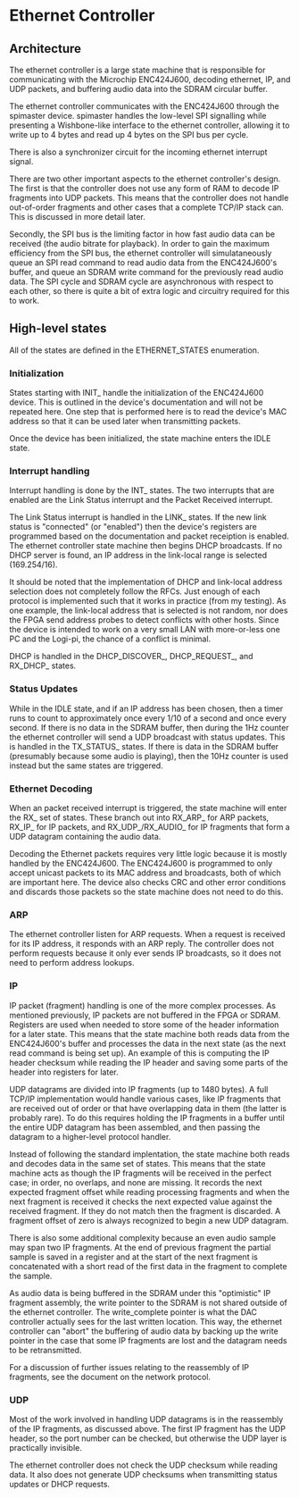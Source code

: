 # Ethernet Controller

## Architecture

The ethernet controller is a large state machine that is responsible for
communicating with the Microchip ENC424J600, decoding ethernet, IP, and
UDP packets, and buffering audio data into the SDRAM circular buffer.

The ethernet controller communicates with the ENC424J600 through the
spimaster device.  spimaster handles the low-level SPI signalling while
presenting a Wishbone-like interface to the ethernet controller, allowing
it to write up to 4 bytes and read up 4 bytes on the SPI bus per cycle.

There is also a synchronizer circuit for the incoming ethernet interrupt
signal.

There are two other important aspects to the ethernet controller's
design.  The first is that the controller does not use any form of RAM
to decode IP fragments into UDP packets.  This means that the controller
does not handle out-of-order fragments and other cases that a complete
TCP/IP stack can.  This is discussed in more detail later.

Secondly, the SPI bus is the limiting factor in how fast audio data can
be received (the audio bitrate for playback).  In order to gain the
maximum efficiency from the SPI bus, the ethernet controller will
simulataneously queue an SPI read command to read audio data from the
ENC424J600's buffer, and queue an SDRAM write command for the previously
read audio data.  The SPI cycle and SDRAM cycle are asynchronous with
respect to each other, so there is quite a bit of extra logic and
circuitry required for this to work.


## High-level states

All of the states are defined in the ETHERNET_STATES enumeration.


### Initialization

States starting with INIT_ handle the initialization of the ENC424J600
device.  This is outlined in the device's documentation and will not
be repeated here.  One step that is performed here is to read the
device's MAC address so that it can be used later when transmitting
packets.

Once the device has been initialized, the state machine enters the
IDLE state.


### Interrupt handling

Interrupt handling is done by the INT_ states.  The two interrupts
that are enabled are the Link Status interrupt and the Packet
Received interrupt.

The Link Status interrupt is handled in the LINK_ states.  If the
new link status is "connected" (or "enabled") then the device's
registers are programmed based on the documentation and packet
receiption is enabled.  The ethernet controller state machine
then begins DHCP broadcasts.  If no DHCP server is found, an IP
address in the link-local range is selected (169.254/16).

It should be noted that the implementation of DHCP and link-local
address selection does not completely follow the RFCs.  Just enough
of each protocol is implemented such that it works in practice
(from my testing).  As one example, the link-local address that
is selected is not random, nor does the FPGA send address probes
to detect conflicts with other hosts.  Since the device is intended
to work on a very small LAN with more-or-less one PC and the
Logi-pi, the chance of a conflict is minimal.

DHCP is handled in the DHCP_DISCOVER_, DHCP_REQUEST_, and
RX_DHCP_ states.


### Status Updates

While in the IDLE state, and if an IP address has been chosen,
then a timer runs to count to approximately once every 1/10 of a
second and once every second.  If there is no data in the SDRAM
buffer, then during the 1Hz counter the ethernet controller will
send a UDP broadcast with status updates.  This is handled in
the TX_STATUS_ states.  If there is data in the SDRAM buffer
(presumably because some audio is playing), then the 10Hz counter
is used instead but the same states are triggered.


### Ethernet Decoding

When an packet received interrupt is triggered, the state machine
will enter the RX_ set of states.  These branch out into RX_ARP_
for ARP packets, RX_IP_ for IP packets, and RX_UDP_/RX_AUDIO_
for IP fragments that form a UDP datagram containing the audio
data.

Decoding the Ethernet packets requires very little logic because
it is mostly handled by the ENC424J600.  The ENC424J600 is
programmed to only accept unicast packets to its MAC address
and broadcasts, both of which are important here.  The device also
checks CRC and other error conditions and discards those packets
so the state machine does not need to do this.


### ARP

The ethernet controller listen for ARP requests.  When a request
is received for its IP address, it responds with an ARP reply.
The controller does not perform requests because it only ever
sends IP broadcasts, so it does not need to perform address
lookups.


### IP

IP packet (fragment) handling is one of the more complex processes.
As mentioned previously, IP packets are not buffered in the FPGA
or SDRAM.  Registers are used when needed to store some of the
header information for a later state.  This means that the state
machine both reads data from the ENC424J600's buffer and processes
the data in the next state (as the next read command is being set
up).  An example of this is computing the IP header checksum while
reading the IP header and saving some parts of the header into
registers for later.

UDP datagrams are divided into IP fragments (up to 1480 bytes).
A full TCP/IP implementation would handle various cases, like
IP fragments that are received out of order or that have
overlapping data in them (the latter is probably rare).  To do
this requires holding the IP fragments in a buffer until the
entire UDP datagram has been assembled, and then passing the
datagram to a higher-level protocol handler.

Instead of following the standard implentation, the state machine
both reads and decodes data in the same set of states.  This means
that the state machine acts as though the IP fragments will be
received in the perfect case; in order, no overlaps, and none are
missing.  It records the next expected fragment offset while
reading processing fragments and when the next fragment is received
it checks the next expected value against the received fragment.
If they do not match then the fragment is discarded.  A fragment
offset of zero is always recognized to begin a new UDP datagram.

There is also some additional complexity because an even audio
sample may span two IP fragments.  At the end of previous fragment
the partial sample is saved in a register and at the start of the
next fragment is concatenated with a short read of the first data
in the fragment to complete the sample.

As audio data is being buffered in the SDRAM under this
"optimistic" IP fragment assembly, the write pointer to the SDRAM
is not shared outside of the ethernet controller.  The
write_complete pointer is what the DAC controller actually sees
for the last written location.  This way, the ethernet controller
can "abort" the buffering of audio data by backing up the write
pointer in the case that some IP fragments are lost and the
datagram needs to be retransmitted.

For a discussion of further issues relating to the reassembly of
IP fragments, see the document on the network protocol.


### UDP

Most of the work involved in handling UDP datagrams is in the
reassembly of the IP fragments, as discussed above.  The first IP
fragment has the UDP header, so the port number can be checked,
but otherwise the UDP layer is practically invisible.

The ethernet controller does not check the UDP checksum while
reading data.  It also does not generate UDP checksums when
transmitting status updates or DHCP requests.



